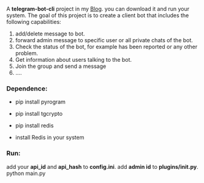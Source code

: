A  **telegram-bot-cli** project in my [Blog](https://virgool.io/@zankoAn). you can download it and run your system.
The goal of this project is to create a client bot that includes the following capabilities:

1. add/delete message to bot.
2. forward admin message to specific user or all private chats of the bot.
3. Check the status of the bot, for example has been reported or any other problem.
4. Get information about users talking to the bot.
5. Join the group and send a message
6. ....


### Dependence:

- pip install pyrogram


- pip install tgcrypto


- pip install redis


- install Redis in your system


### Run:
add your **api_id** and **api_hash** to **config.ini**.
add **admin id** to **plugins/__init__.py**.
python main.py
